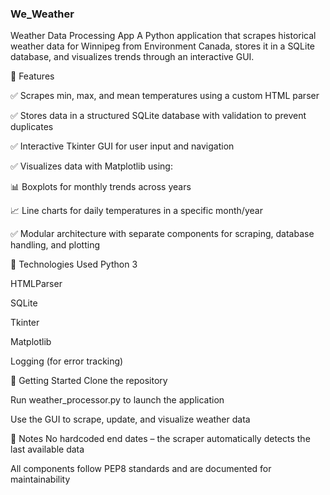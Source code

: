 ### We_Weather
Weather Data Processing App
A Python application that scrapes historical weather data for Winnipeg from Environment Canada, stores it in a SQLite database, and visualizes trends through an interactive GUI.

🔧 Features

✅ Scrapes min, max, and mean temperatures using a custom HTML parser

✅ Stores data in a structured SQLite database with validation to prevent duplicates

✅ Interactive Tkinter GUI for user input and navigation

✅ Visualizes data with Matplotlib using:

📊 Boxplots for monthly trends across years

📈 Line charts for daily temperatures in a specific month/year

✅ Modular architecture with separate components for scraping, database handling, and plotting

📂 Technologies Used
Python 3

HTMLParser

SQLite

Tkinter

Matplotlib

Logging (for error tracking)

🚀 Getting Started
Clone the repository

Run weather_processor.py to launch the application

Use the GUI to scrape, update, and visualize weather data

📌 Notes
No hardcoded end dates – the scraper automatically detects the last available data

All components follow PEP8 standards and are documented for maintainability
